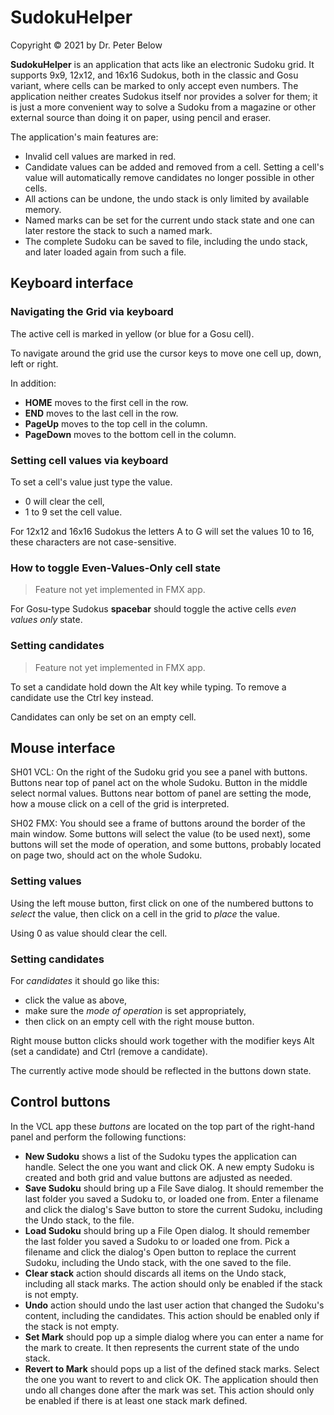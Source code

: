 # SudokuHelper

Copyright © 2021 by Dr. Peter Below

**SudokuHelper** is an application that acts like an electronic Sudoku grid.
It supports 9x9, 12x12, and 16x16 Sudokus, both in the classic and Gosu variant,
where cells can be marked to only accept even numbers.
The application neither creates Sudokus itself nor provides a solver for them;
it is just a more convenient way to solve a Sudoku from a magazine
or other external source than doing it on paper,
using pencil and eraser.

The application's main features are:
- Invalid cell values are marked in red. 
- Candidate values can be added and removed from a cell. Setting a cell's value
will automatically remove candidates no longer possible in other cells. 
- All actions can be undone, the undo stack is only limited by available memory. 
- Named marks can be set for the current undo stack state
and one can later restore the stack to such a named mark. 
- The complete Sudoku can be saved to file, including the undo stack,
and later loaded again from such a file. 

## Keyboard interface

### Navigating the Grid via keyboard

The active cell is marked in yellow (or blue for a Gosu cell).

To navigate around the grid use the cursor keys to move one cell up, down, left or right.

In addition:
- **HOME** moves to the first cell in the row.
- **END** moves to the last cell in the row.
- **PageUp** moves to the top cell in the column.
- **PageDown** moves to the bottom cell in the column.

### Setting cell values via keyboard

To set a cell's value just type the value.
- 0 will clear the cell,
- 1 to 9 set the cell value.

For 12x12 and 16x16 Sudokus the letters A to G will set the values 10 to 16,
these characters are not case-sensitive.

### How to toggle Even-Values-Only cell state

> Feature not yet implemented in FMX app.

For Gosu-type Sudokus **spacebar** should toggle the active cells *even values only* state. 

### Setting candidates

> Feature not yet implemented in FMX app.

To set a candidate hold down the Alt key while typing.
To remove a candidate use the Ctrl key instead.

Candidates can only be set on an empty cell.

## Mouse interface

SH01 VCL:
On the right of the Sudoku grid you see a panel with buttons.
Buttons near top of panel act on the whole Sudoku.
Button in the middle select normal values.
Buttons near bottom of panel are setting the mode, how a mouse click on a cell of the grid is interpreted.

SH02 FMX:
You should see a frame of buttons around the border of the main window.
Some buttons will select the value (to be used next),
some buttons will set the mode of operation,
and some buttons, probably located on page two, should act on the whole Sudoku.

### Setting values

Using the left mouse button,
first click on one of the numbered buttons to *select* the value,
then click on a cell in the grid to *place* the value.

Using 0 as value should clear the cell.

 ### Setting candidates

For *candidates* it should go like this:
- click the value as above,
- make sure the *mode of operation* is set appropriately,
- then click on an empty cell with the right mouse button.

Right mouse button clicks should work together with the modifier keys Alt (set a candidate) and Ctrl (remove a candidate).

The currently active mode should be reflected in the buttons down state.

## Control buttons

In the VCL app these *buttons* are located on the top part of the right-hand panel and perform the following functions:

- **New Sudoku** shows a list of the Sudoku types the application can handle.
Select the one you want and click OK.
A new empty Sudoku is created and both grid and value buttons are adjusted as needed. 
- **Save Sudoku** should bring up a File Save dialog.
It should remember the last folder you saved a Sudoku to, or loaded one from.
Enter a filename and click the dialog's Save button to store the current Sudoku,
including the Undo stack, to the file. 
- **Load Sudoku** should bring up a File Open dialog.
It should remember the last folder you saved a Sudoku to or loaded one from.
Pick a filename and click the dialog's Open button to replace the current Sudoku,
including the Undo stack, with the one saved to the file. 
- **Clear stack** action should discards all items on the Undo stack,
including all stack marks.
The action should only be enabled if the stack is not empty.
- **Undo** action should undo the last user action that changed the Sudoku's content,
including the candidates.
This action should be enabled only if the stack is not empty. 
- **Set Mark** should pop up a simple dialog where you can enter a name for the mark to create.
It then represents the current state of the undo stack. 
- **Revert to Mark** should pops up a list of the defined stack marks.
Select the one you want to revert to and click OK.
The application should then undo all changes done after the mark was set.
This action should only be enabled if there is at least one stack mark defined.